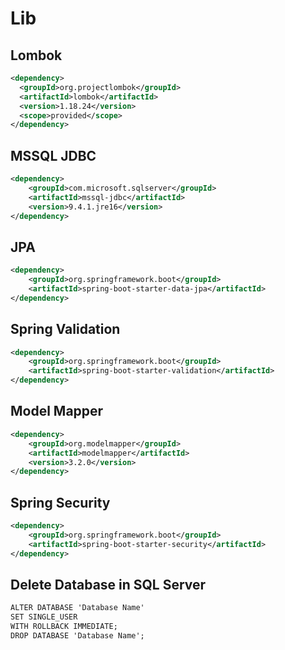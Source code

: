 # Lib
## Lombok

```xml
<dependency>
  <groupId>org.projectlombok</groupId>
  <artifactId>lombok</artifactId>
  <version>1.18.24</version>
  <scope>provided</scope>
</dependency>
```
## MSSQL JDBC

```xml
<dependency>
    <groupId>com.microsoft.sqlserver</groupId>
    <artifactId>mssql-jdbc</artifactId>
    <version>9.4.1.jre16</version>
</dependency>
```

## JPA

```xml
<dependency>
    <groupId>org.springframework.boot</groupId>
    <artifactId>spring-boot-starter-data-jpa</artifactId>
</dependency>
```

## Spring Validation

```xml
<dependency>
    <groupId>org.springframework.boot</groupId>
    <artifactId>spring-boot-starter-validation</artifactId>
</dependency>
```

## Model Mapper

```xml
<dependency>
    <groupId>org.modelmapper</groupId>
    <artifactId>modelmapper</artifactId>
    <version>3.2.0</version>
</dependency>
```

## Spring Security

```xml
<dependency>
    <groupId>org.springframework.boot</groupId>
    <artifactId>spring-boot-starter-security</artifactId>
</dependency>
```

## Delete Database in SQL Server

```xml
ALTER DATABASE 'Database Name'
SET SINGLE_USER
WITH ROLLBACK IMMEDIATE;
DROP DATABASE 'Database Name';
```
